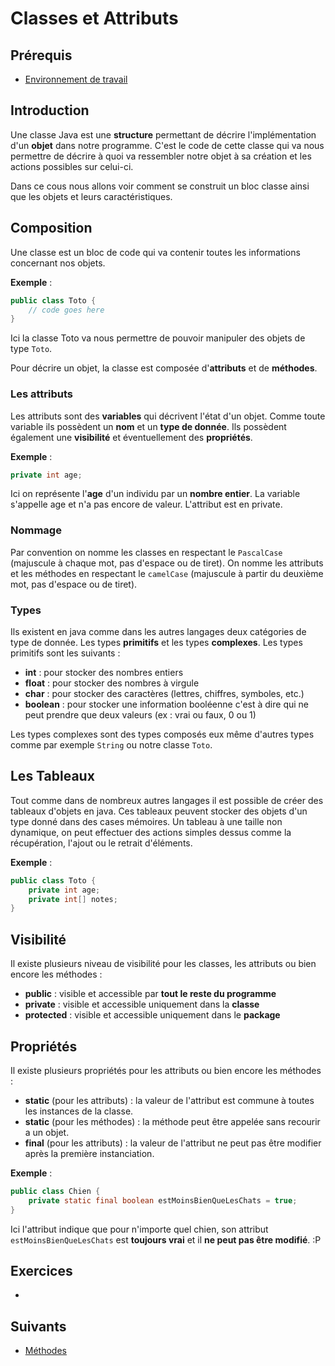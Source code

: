 # Classes et Attributs

## Prérequis

+ [Environnement de travail]()

## Introduction

Une classe Java est une **structure** permettant de décrire l'implémentation d'un **objet** dans notre programme. C'est le code de cette classe qui va nous permettre de décrire à quoi va ressembler notre objet à sa création et les actions possibles sur celui-ci.

Dans ce cous nous allons voir comment se construit un bloc classe ainsi que les objets et leurs caractéristiques.

## Composition

Une classe est un bloc de code qui va contenir toutes les informations concernant nos objets.

**Exemple** :

```java
public class Toto {
    // code goes here
}
```

Ici la classe Toto va nous permettre de pouvoir manipuler des objets de type `Toto`.

Pour décrire un objet, la classe est composée d'**attributs** et de **méthodes**.

### Les attributs

Les attributs sont des **variables** qui décrivent l'état d'un objet. Comme toute variable ils possèdent un **nom** et un **type de donnée**. Ils possèdent également une **visibilité** et éventuellement des **propriétés**.

**Exemple** :

```java
private int age;
```

Ici on représente l'**age** d'un individu par un **nombre entier**. La variable s'appelle age et n'a pas encore de valeur. L'attribut est en private.

### Nommage

Par convention on nomme les classes en respectant le `PascalCase` (majuscule à chaque mot, pas d'espace ou de tiret).
On nomme les attributs et les méthodes en respectant le `camelCase` (majuscule à partir du deuxième mot, pas d'espace ou de tiret).

### Types

Ils existent en java comme dans les autres langages deux catégories de type de donnée. Les types **primitifs** et les types **complexes**.
Les types primitifs sont les suivants :

+ **int** : pour stocker des nombres entiers
+ **float** : pour stocker des nombres à virgule
+ **char** : pour stocker des caractères (lettres, chiffres, symboles, etc.)
+ **boolean** : pour stocker une information booléenne c'est à dire qui ne peut prendre que deux valeurs (ex : vrai ou faux, 0 ou 1)

Les types complexes sont des types composés eux même d'autres types comme par exemple `String` ou notre classe `Toto`.

## Les Tableaux

Tout comme dans de nombreux autres langages il est possible de créer des tableaux d'objets en java. Ces tableaux peuvent stocker des objets d'un type donné dans des cases mémoires. Un tableau à une taille non dynamique, on peut effectuer des actions simples dessus comme la récupération, l'ajout ou le retrait d'éléments.

**Exemple** :

```java
public class Toto {
    private int age;
    private int[] notes;
}
```

## Visibilité

Il existe plusieurs niveau de visibilité pour les classes, les attributs ou bien encore les méthodes :

+ **public** : visible et accessible par **tout le reste du programme**
+ **private** : visible et accessible uniquement dans la **classe**
+ **protected** : visible et accessible uniquement dans le **package**

## Propriétés

Il existe plusieurs propriétés pour les attributs ou bien encore les méthodes :

+ **static** (pour les attributs) : la valeur de l'attribut est commune à toutes les instances de la classe.
+ **static** (pour les méthodes) : la méthode peut être appelée sans recourir a un objet.
+ **final** (pour les attributs) : la valeur de l'attribut ne peut pas être modifier après la première instanciation.

**Exemple** :

```java
public class Chien {
    private static final boolean estMoinsBienQueLesChats = true;
}
```

Ici l'attribut indique que pour n'importe quel chien, son attribut `estMoinsBienQueLesChats` est **toujours vrai** et il **ne peut pas être modifié**. :P

## Exercices

+

## Suivants

+ [Méthodes]()
